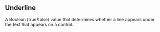 ## Underline ##
A Boolean (true/false) value that determines whether a line appears under the text that appears on a control.

